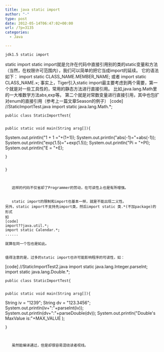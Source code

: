 ```yaml
---
title: java static import
author: "-"
type: post
date: 2012-05-14T06:47:02+00:00
url: /?p=3135
categories:
  - Java

---
```


<div id="article_content">
  
    jdk1.5 static import
 static import
 static import就是允许在代码中直接引用别的类的static变量和方法（当然，在权限许可范围内），我们可以简单的把它当成import的延续。
 它的语法如下：
 import static CLASS_NAME.MEMBER_NAME;
 或者 import static CLASS_NAME.×;
 事实上，Tiger引入static import最主要考虑到两个需要，第一个就是对一些工具性的，常用的静态方法进行直接引用。
 比如,java.lang.Math里的一大堆数学方法abs,exp等。
 第二个就是对常数变量进行直接引用，其中也包扩对enum的直接引用（参考上一篇文章Season的例子）
 [code]
 //StaticImportTest.java
 import static java.lang.Math.*;
  
  
    public class StaticImportTest{
  
  
    public static void main(String arsg[]){
 System.out.println("1 + 1 ="+(1+1));
 System.out.println("abs(-1)="+abs(-1));
 System.out.println("exp(1.5)="+exp(1.5));
 System.out.println("Pi = "+PI);
 System.out.println("E = "+E);
  
  
    }
  
  
    }
 ```
  
  
    这样的代码不仅省却了Programmer的劳动，在可读性上也是有所增强。
  
  
    static import的限制和import也基本一样，就是不能出现二义性。
 另外，static import不支持先import类，然后import static 类.*(不加package)的形式
 如
 [code]
 import??java.util.*;
 import static Calendar.*;
 ......
 ```
  
  
    就算在同一个包也是如此。
  
  
    值得注意的是，过多的static import也许可能影响程序的可读性，如：
 [code]
 //StaticImportTest2.java
 import static java.lang.Integer.parseInt;
 import static java.lang.Double.*;
  
  
    public class StaticImportTest{
  
  
    public static void main(String arsg[]){
 String iv = "1239";
 String dv = "123.3456";
 System.out.println(iv+":"+parseInt(iv));
 System.out.println(dv+":"+parseDouble(dv));
 System.out.println("Double's MaxValue is:"+MAX_VALUE );
  
  
    }
 ```
  
  
    虽然能编译通过，但是却很容易混绕读者视线。
  
